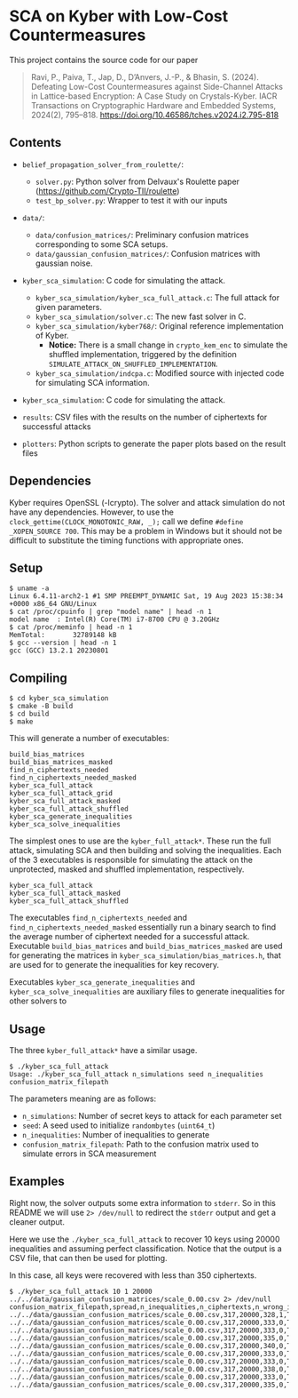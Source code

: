# SCA on Kyber with Low-Cost Countermeasures

This project contains the source code for our paper

>   Ravi, P., Paiva, T., Jap, D., D’Anvers, J.-P., & Bhasin, S. (2024). Defeating Low-Cost Countermeasures
> against Side-Channel Attacks in Lattice-based Encryption: A Case Study on Crystals-Kyber. IACR Transactions
> on Cryptographic Hardware and Embedded Systems, 2024(2), 795–818. https://doi.org/10.46586/tches.v2024.i2.795-818


## Contents

* `belief_propagation_solver_from_roulette/`:
    * `solver.py`: Python solver from Delvaux's Roulette paper (https://github.com/Crypto-TII/roulette)
    * `test_bp_solver.py`: Wrapper to test it with our inputs
* `data/`:
    * `data/confusion_matrices/`: Preliminary confusion matrices corresponding to some SCA setups.
    * `data/gaussian_confusion_matrices/`: Confusion matrices with gaussian noise.
* `kyber_sca_simulation`: C code for simulating the attack.
    * `kyber_sca_simulation/kyber_sca_full_attack.c`: The full attack for given parameters.
    * `kyber_sca_simulation/solver.c`: The new fast solver in C.
    * `kyber_sca_simulation/kyber768/`: Original reference implementation of Kyber.
        * **Notice:** There is a small change in `crypto_kem_enc` to simulate
            the shuffled implementation, triggered by the definition
            `SIMULATE_ATTACK_ON_SHUFFLED_IMPLEMENTATION`.
    * `kyber_sca_simulation/indcpa.c`: Modified source with injected code for simulating SCA information.
* `kyber_sca_simulation`: C code for simulating the attack.

* `results`: CSV files with the results on the number of ciphertexts for successful attacks
* `plotters`: Python scripts to generate the paper plots based on the result files

## Dependencies

Kyber requires OpenSSL (-lcrypto). The solver and attack simulation do not have any dependencies.
However, to use the `clock_gettime(CLOCK_MONOTONIC_RAW, _);` call we define  `#define _XOPEN_SOURCE 700`.
This may be a problem in Windows but it should not be difficult to substitute the timing functions
with appropriate ones.

## Setup

```
$ uname -a
Linux 6.4.11-arch2-1 #1 SMP PREEMPT_DYNAMIC Sat, 19 Aug 2023 15:38:34 +0000 x86_64 GNU/Linux
$ cat /proc/cpuinfo | grep "model name" | head -n 1
model name  : Intel(R) Core(TM) i7-8700 CPU @ 3.20GHz
$ cat /proc/meminfo | head -n 1
MemTotal:       32789148 kB
$ gcc --version | head -n 1
gcc (GCC) 13.2.1 20230801
```

## Compiling

```
$ cd kyber_sca_simulation
$ cmake -B build
$ cd build
$ make
```
This will generate a number of executables:

```
build_bias_matrices
build_bias_matrices_masked
find_n_ciphertexts_needed
find_n_ciphertexts_needed_masked
kyber_sca_full_attack
kyber_sca_full_attack_grid
kyber_sca_full_attack_masked
kyber_sca_full_attack_shuffled
kyber_sca_generate_inequalities
kyber_sca_solve_inequalities
```

The simplest ones to use are the `kyber_full_attack*`. These run the full attack, simulating
SCA and then building and solving the inequalities. Each of the 3 executables is
responsible for simulating the attack on the unprotected, masked and shuffled implementation,
respectively.
```
kyber_sca_full_attack
kyber_sca_full_attack_masked
kyber_sca_full_attack_shuffled
```

The executables `find_n_ciphertexts_needed` and `find_n_ciphertexts_needed_masked`
essentially run a binary search to find the average number of ciphertext needed for a successful attack.
Executable `build_bias_matrices` and `build_bias_matrices_masked` are used for generating the matrices
in `kyber_sca_simulation/bias_matrices.h`, that are used for to generate the inequalities for key recovery.

Executables `kyber_sca_generate_inequalities` and `kyber_sca_solve_inequalities` are auxiliary files to
generate inequalities for other solvers to


## Usage

The three `kyber_full_attack*` have a similar usage.
```
$ ./kyber_sca_full_attack
Usage: ./kyber_sca_full_attack n_simulations seed n_inequalities confusion_matrix_filepath
```
The parameters meaning are as follows:

* `n_simulations`: Number of secret keys to attack for each parameter set
* `seed`: A seed used to initialize `randombytes` (`uint64_t`)
* `n_inequalities`: Number of inequalities to generate
* `confusion_matrix_filepath`: Path to the confusion matrix used to simulate errors in SCA measurement


## Examples

Right now, the solver outputs some extra information to `stderr`.
So in this README we will use `2> /dev/null` to redirect the `stderr` output and get a cleaner
output.

Here we use the `./kyber_sca_full_attack` to recover 10 keys using 20000 inequalities
and assuming perfect classification. Notice that the output is a  CSV file, that can then
be used for plotting.

In this case, all keys were recovered with less than 350 ciphertexts.

```
$ ./kyber_sca_full_attack 10 1 20000 ../../data/gaussian_confusion_matrices/scale_0.00.csv 2> /dev/null
confusion_matrix_filepath,spread,n_inequalities,n_ciphertexts,n_wrong_inequalities,recovered_key,fraction_of_solution_recovered,n_iterations,time_seconds_build_inequalities,time_seconds_solve_inequalities,max_ciphertext_exceeded
../../data/gaussian_confusion_matrices/scale_0.00.csv,317,20000,328,1,True,1.00,40,0.30,9.97,False
../../data/gaussian_confusion_matrices/scale_0.00.csv,317,20000,333,0,True,1.00,70,0.30,16.17,False
../../data/gaussian_confusion_matrices/scale_0.00.csv,317,20000,333,0,True,1.00,160,0.30,36.12,False
../../data/gaussian_confusion_matrices/scale_0.00.csv,317,20000,335,0,True,1.00,50,0.30,11.98,False
../../data/gaussian_confusion_matrices/scale_0.00.csv,317,20000,340,0,True,1.00,170,0.31,74.91,False
../../data/gaussian_confusion_matrices/scale_0.00.csv,317,20000,333,0,True,1.00,50,0.31,12.36,False
../../data/gaussian_confusion_matrices/scale_0.00.csv,317,20000,333,0,True,1.00,70,0.30,16.25,False
../../data/gaussian_confusion_matrices/scale_0.00.csv,317,20000,338,0,True,1.00,71,0.31,16.61,False
../../data/gaussian_confusion_matrices/scale_0.00.csv,317,20000,333,0,True,1.00,51,0.30,12.45,False
../../data/gaussian_confusion_matrices/scale_0.00.csv,317,20000,335,0,True,1.00,70,0.31,16.57,False
```
